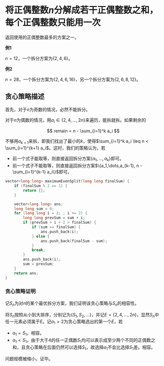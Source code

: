 # 将正偶整数$n$分解成若干正偶整数之和，每个正偶整数只能用一次

返回使用的正偶整数最多的方案之一。

**例1**

$n=12$，一个拆分方案为$\{2, 4, 6\}$。

**例2**

$n=28$，一个拆分方案为$\{2, 4, 6, 16\}$，另一个拆分方案为$\{2, 6, 8, 12\}$。

## 贪心策略描述

首先，对于$n$为奇数的情况，必然不能拆分。

对于$n$为偶数的情况，用$a_i \in \{2, 4, \dots, 2n\}$来遍历，能拆就拆。如果剩余的

$$
remain = n - \sum_{i=1}^k a_i
$$

不够用$a_{k+1}$来拆，即我们找出了最小的$k$，使得$\sum_{i=1}^k a_i \leq n < \sum_{i=1}^{k+1} a_i$。这时，我们的策略认为，若

* 前一个式子能取等，则直接返回拆分方案$\{a_1, \dots,a_k\}$即可。
* 前一个式子不能取等，则直接返回拆分方案$\{a_1,\dots,a_{k-1}, n - \sum_{i=1}^{k-1} a_i\}$即可。

```cpp
vector<long long> maximumEvenSplit(long long finalSum) {
    if (finalSum % 2 == 1) {
        return {};
    }

    vector<long long> ans;
    long long sum = 0;
    for (long long i = 2; ; i += 2) {
        long long prevSum = sum + i;
        if (prevSum + i + 2 > finalSum) {
            if (sum == finalSum) {
                ans.push_back(i);
            } else {
                ans.push_back(finalSum - sum);
            }
            break;
        }
        ans.push_back(i);
        sum = prevSum;
    }
    return ans;
}

```

### 贪心策略证明

记$S_n$为对$n$的某个最优拆分方案，我们证明该贪心策略与$S_n$的相容性。

将$S_n$按照从小到大排序，分别记为$\{S_1, S_2, \dots\}$，并记$E =\{2, 4, \dots, 2n\}$，显然$S_n$中任一元素必须属于$E$。记$a_1 = 2$为贪心策略选出的第一个$E$，若

* $a_1=S_1$，相容。
* $a_1 < S_1$，由于大于$4$的任一正偶数$S_1$均可以表示成至少两个不同的正偶数之和，且贪心策略在后面仍然可以选择$S_1$，故选择$a_1$不会比选择$S_1$差。相容。

问题规模被缩小。证毕。
